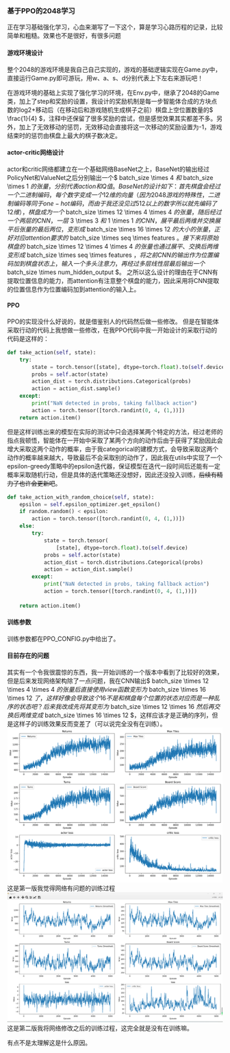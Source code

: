 ### 基于PPO的2048学习
正在学习基础强化学习，心血来潮写了一下这个，算是学习心路历程的记录，比较简单和粗糙。效果也不是很好，有很多问题

#### 游戏环境设计
整个2048的游戏环境是我自己自己实现的，游戏的基础逻辑实现在Game.py中，直接运行Game.py即可游玩，用w、a、s、d分别代表上下左右来游玩吧！

在游戏环境的基础上实现了强化学习的环境，在Env.py中，继承了2048的Game类，加上了step和奖励的设置，我设计的奖励机制是每一步智能体合成的方块点数的log2+移动后（在移动后和游戏随机生成棋子之前）棋盘上空位置数量的$ \frac{1}{4} $，注释中还保留了很多奖励的尝试，但是感觉效果其实都差不多。另外，加上了无效移动的惩罚，无效移动会直接将这一次移动的奖励设置为-1，游戏结束时的惩罚由棋盘上最大的棋子数决定。

#### actor-critic网络设计
actor和critic网络都建立在一个基础网络BaseNet之上，BaseNet的输出经过PolicyNet和ValueNet之后分别输出一个$ batch\_size \times 4 $和$ batch\_size \times 1 $的张量，分别代表action和Q值。
BaseNet的设计如下：
首先棋盘会经过一个二进制编码，每个数字变成一个12维的向量（因为2048游戏的特殊性，二进制编码等同于one-hot编码，而由于我还没见过512以上的数字所以就先编码了12维），棋盘成为一个$ batch\_size \times 12 \times 4 \times 4 $的张量，随后经过一个两层的CNN，一层$ 3 \times 3 $和$ 1 \times 1 $的CNN，展平最后两维并交换展平后张量的最后两位，变形成$ batch\_size \times 16 \times 12 $的大小的张量，正好对应attention要求的$ batch\_size \times seq \times features $。
接下来将原始棋盘的$ batch\_size \times 12 \times 4 \times 4 $的张量也通过展平、交换后两维变形成$ batch\_size \times seq \times features $，将之前CNN的输出作为位置编码加到棋盘状态上，输入一个多头注意力，再经过多层线性层最后输出一个$ batch\_size \times num\_hidden\_output $。
之所以这么设计的理由在于CNN有提取位置信息的能力，而attention有注意整个棋盘的能力，因此采用将CNN提取的位置信息作为位置编码加到attention的输入上。

#### PPO
PPO的实现没什么好说的，就是借鉴别人的代码然后做一些修改。
但是在智能体采取行动的代码上我想做一些修改，在我PPO代码中我一开始设计的采取行动的代码是这样的：
```python
def take_action(self, state):
    try:
        state = torch.tensor([state], dtype=torch.float).to(self.device)
        probs = self.actor(state)
        action_dist = torch.distributions.Categorical(probs)
        action = action_dist.sample()
    except:
        print("NaN detected in probs, taking fallback action")
        action = torch.tensor([torch.randint(0, 4, (1,))])
    return action.item()
```
但是这样训练出来的模型在实际的测试中只会选择某两个特定的方法，经过老师的指点我顿悟，智能体在一开始中采取了某两个方向的动作后由于获得了奖励因此会增大采取这两个动作的概率，由于我categorical的建模方式，会导致采取这两个动作的概率越来越大，导致最后不会采取别的动作了，因此我在utils中实现了一个epsilon-greedy策略中的epsilon迭代器，保证模型在迭代一段时间后还能有一定概率采取随机行动，但是具体的迭代策略还没想好，因此还没投入训练，~~后续有精力了也许会更新吧~~。
```python
def take_action_with_random_choice(self, state):
    epsilon = self.epsilon_optimizer.get_epsilon()
    if random.random() < epsilon:
        action = torch.tensor([torch.randint(0, 4, (1,))])
    else:
        try:
            state = torch.tensor(
                [state], dtype=torch.float).to(self.device)
            probs = self.actor(state)
            action_dist = torch.distributions.Categorical(probs)
            action = action_dist.sample()
        except:
            print("NaN detected in probs, taking fallback action")
            action = torch.tensor([torch.randint(0, 4, (1,))])

    return action.item()
```

#### 训练参数
训练参数都在PPO_CONFIG.py中给出了。

#### 目前存在的问题
其实有一个令我很震惊的东西，我一开始训练的一个版本中看到了比较好的效果，但是后来发现网络架构除了一点问题，我在CNN输出$ batch\_size \times 12 \times 4 \times 4 $的张量后直接使用view函数变形为$ batch\_size \times 16 \times 12 $了，这样好像会导致这个16不是和棋盘每个位置的状态对应而是一种乱序的状态吧？后来我改成先将其变形为$ batch\_size \times 12 \times 16 $然后再交换后两维变成$ batch\_size \times 16 \times 12 $，这样应该才是正确的序列，但是这样子的训练效果反而变差了（可以说完全没有在训练）。
![result1](result.png "result1")
这是第一版我觉得网络有问题的训练过程
![result2](result2.png "result2")
这是第二版我将网络修改之后的训练过程，这完全就是没有在训练嘛。

有点不是太理解这是什么原因。
